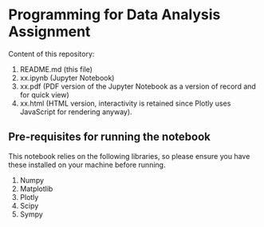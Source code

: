 # Programming for Data Analysis Assignment

Content of this repository:

1. README.md (this file)
1. xx.ipynb (Jupyter Notebook)
1. xx.pdf (PDF version of the Jupyter Notebook as a version of record and for quick view)
1. xx.html (HTML version, interactivity is retained since Plotly uses JavaScript for rendering anyway).

## Pre-requisites for running the notebook
This notebook relies on the following libraries, so please ensure you have these installed on your machine before running.

1. Numpy
1. Matplotlib
1. Plotly
1. Scipy
1. Sympy
